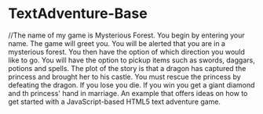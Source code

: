 TextAdventure-Base
==================
//The name of my game is Mysterious Forest. You begin by entering your name. The game will greet you. You will be alerted that you are in a mysterious forest. You then have the option of which direction you would like to go. You will have the option to pickup items such as swords, daggars, potions and spells. The plot of the story is that a dragon has captured the princess and brought her to his castle. You must rescue the princess by defeating the dragon. If you lose you die. If you win you get a giant diamond and th princess' hand in marriage.
An example that offers ideas on how to get started with a JavaScript-based HTML5 text adventure game.
